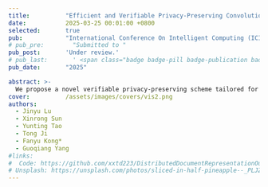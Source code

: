 ```yaml
---
title:          "Efficient and Verifiable Privacy-Preserving Convolutional Computation for CNN Inference with Untrusted Clouds"
date:           2025-03-25 00:01:00 +0800
selected:       true
pub:            "International Conference On Intelligent Computing (ICIC) 2025."
# pub_pre:        "Submitted to "
pub_post:       'Under review.'
# pub_last:       ' <span class="badge badge-pill badge-publication badge-success">Spotlight</span>'
pub_date:       "2025"

abstract: >-
  We propose a novel verifiable privacy-preserving scheme tailored for CNN convolutional layers, which achieves speedups ranging $26\times$ ~ $87\times$ compared to the original plaintext model while maintaining accuracy.
cover:          /assets/images/covers/vis2.png
authors:
  - Jinyu Lu
  - Xinrong Sun
  - Yunting Tao
  - Tong Ji
  - Fanyu Kong*
  - Guoqiang Yang
#links:
#  Code: https://github.com/xxtd223/DistributedDocumentRepresentationOutsourcing.git
# Unsplash: https://unsplash.com/photos/sliced-in-half-pineapple--_PLJZmHZzk
---
```

